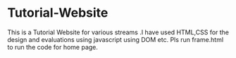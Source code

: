 # Tutorial-Website
This is a Tutorial Website for various streams .I have used HTML,CSS for the design and evaluations using javascript using DOM etc. 
Pls run frame.html to run the code for home page.
